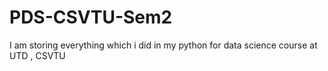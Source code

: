 # PDS-CSVTU-Sem2
I am storing everything which i did in my python for data science course at UTD , CSVTU
